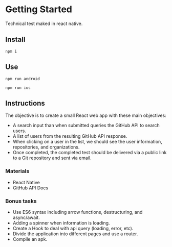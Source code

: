# Getting Started
Technical test maked in react native.

## Install

```
npm i
```

## Use
```
npm run android
```

```
npm run ios
```

## Instructions
The objective is to create a small React web app with these main objectives:

- A search input than when submitted queries the GitHub API to search users. 
- A list of users from the resulting GitHub API response.
- When clicking on a user in the list, we should see the user information, repositories, and organizations.
- Once completed, the completed test should be delivered via a public link to a Git repository and sent via email.

### Materials
- React Native
- GitHub API Docs

### Bonus tasks
- Use ES6 syntax including arrow functions, destructuring, and async/await.
- Adding a spinner when information is loading.
- Create a Hook to deal with api query (loading, error, etc).
- Divide the application into different pages and use a router.
- Compile an apk.